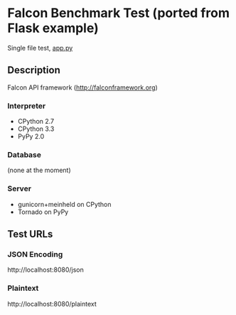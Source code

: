 # Falcon Benchmark Test (ported from Flask example)

Single file test, [app.py](app.py)

## Description

Falcon API framework (http://falconframework.org)

### Interpreter

* CPython 2.7
* CPython 3.3
* PyPy 2.0

### Database

(none at the moment)

### Server

* gunicorn+meinheld on CPython
* Tornado on PyPy

## Test URLs
### JSON Encoding

http://localhost:8080/json

### Plaintext

http://localhost:8080/plaintext
